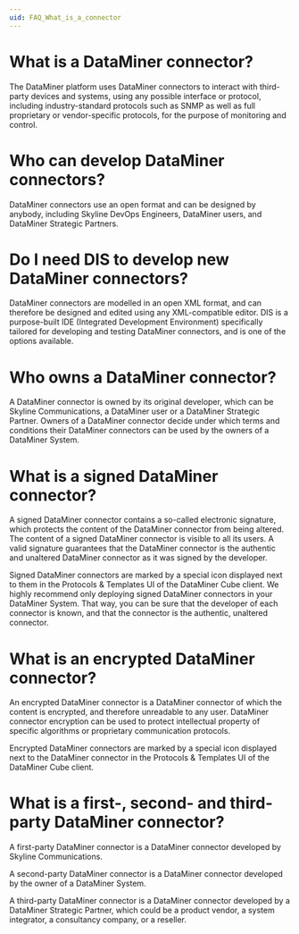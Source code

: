 ```yaml
---
uid: FAQ_What_is_a_connector
---
```


# What is a DataMiner connector?

The DataMiner platform uses DataMiner connectors to interact with third-party devices and systems, using any possible interface or protocol, including industry-standard protocols such as SNMP as well as full proprietary or vendor-specific protocols, for the purpose of monitoring and control.

# Who can develop DataMiner connectors?

DataMiner connectors use an open format and can be designed by anybody, including Skyline DevOps Engineers, DataMiner users, and DataMiner Strategic Partners.

# Do I need DIS to develop new DataMiner connectors?

DataMiner connectors are modelled in an open XML format, and can therefore be designed and edited using any XML-compatible editor. DIS is a purpose-built IDE (Integrated Development Environment) specifically tailored for developing and testing DataMiner connectors, and is one of the options available.

# Who owns a DataMiner connector?

A DataMiner connector is owned by its original developer, which can be Skyline Communications, a DataMiner user or a DataMiner Strategic Partner. Owners of a DataMiner connector decide under which terms and conditions their DataMiner connectors can be used by the owners of a DataMiner System.

# What is a signed DataMiner connector?

A signed DataMiner connector contains a so-called electronic signature, which protects the content of the DataMiner connector from being altered. The content of a signed DataMiner connector is visible to all its users. A valid signature guarantees that the DataMiner connector is the authentic and unaltered DataMiner connector as it was signed by the developer.

Signed DataMiner connectors are marked by a special icon displayed next to them in the Protocols & Templates UI of the DataMiner Cube client. We highly recommend only deploying signed DataMiner connectors in your DataMiner System. That way, you can be sure that the developer of each connector is known, and that the connector is the authentic, unaltered connector.

# What is an encrypted DataMiner connector?

An encrypted DataMiner connector is a DataMiner connector of which the content is encrypted, and therefore unreadable to any user. DataMiner connector encryption can be used to protect intellectual property of specific algorithms or proprietary communication protocols.

Encrypted DataMiner connectors are marked by a special icon displayed next to the DataMiner connector in the Protocols & Templates UI of the DataMiner Cube client.

# What is a first-, second- and third-party DataMiner connector?

A first-party DataMiner connector is a DataMiner connector developed by Skyline Communications.

A second-party DataMiner connector is a DataMiner connector developed by the owner of a DataMiner System.

A third-party DataMiner connector is a DataMiner connector developed by a DataMiner Strategic Partner, which could be a product vendor, a system integrator, a consultancy company, or a reseller.
